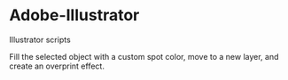 # Adobe-Illustrator
Illustrator scripts

Fill the selected object with a custom spot color, move to a new layer, and create an overprint effect.
